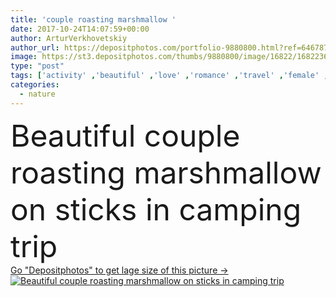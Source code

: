 ```yaml
---
title: 'couple roasting marshmallow '
date: 2017-10-24T14:07:59+00:00
author: ArturVerkhovetskiy
author_url: https://depositphotos.com/portfolio-9880800.html?ref=64678756
image: https://st3.depositphotos.com/thumbs/9880800/image/16822/168223606/api_thumb_450.jpg?forcejpeg=true
type: "post"
tags: ['activity' ,'beautiful' ,'love' ,'romance' ,'travel' ,'female' ,'young' ,'people' ,'beauty' ,'nature' ,'travelling' ,'natural' ,'food' ,'male' ,'youth' ,'night' ,'couple' ,'evening' ,'emotions' ,'fire' ,'flame' ,'twilight' ,'together' ,'tourism' ,'recreation' ,'vacation' ,'burning' ,'hiking' ,'trip' ,'closeness' ,'sticks' ,'trekking' ,'feelings' ,'tour' ,'camping' ,'dating' ,'touristic' ,'tent' ,'campfire' ,'bonfire' ,'tourists' ,'boyfriend' ,'girlfriend' ,'roasting' ,'marshmallow' ,'hikers' ,'caucasian woman' ,'active life' ,'Caucasian Man' ]
categories: 
  - nature
---
```

<div aling="center">
            <font size="60"> Beautiful couple roasting marshmallow on sticks in camping trip</font>   
</div>
<div>
    <a href='https://depositphotos.com/168223606/stock-photo-couple-roasting-marshmallow.html?ref=64678756' target=_blank > Go "Depositphotos" to get lage size of this picture ->
        <img href='https://depositphotos.com/168223606/stock-photo-couple-roasting-marshmallow.html?ref=64678756' src='https://st3.depositphotos.com/9880800/16822/i/950/depositphotos_168223606-stock-photo-couple-roasting-marshmallow.jpg?forcejpeg=true' alt='Beautiful couple roasting marshmallow on sticks in camping trip' >
    </a>
</div>
